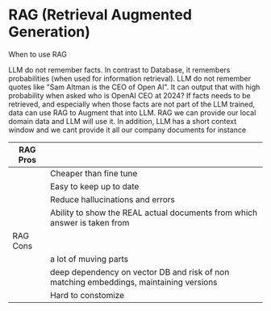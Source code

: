 # RAG (Retrieval Augmented Generation)

When to use RAG

LLM do not remember facts. In contrast to Database, it remembers probabilities (when used for information retrieval). LLM do not remember quotes like "Sam Altman is the CEO of Open AI". It can output that with high probability when asked who is OpenAI CEO at 2024? If facts needs to be retrieved, and especially when those facts are not part of the LLM trained, data can use RAG to Augment that into LLM. RAG we can provide our local domain data and LLM will use it. In addition, LLM has a short context window and we cant provide it all our company documents for instance

| RAG Pros |                                                                                        |
| -------- | -------------------------------------------------------------------------------------- |
|          | Cheaper than fine tune                                                                 |
|          | Easy to keep up to date                                                                |
|          | Reduce hallucinations and errors                                                       |
|          | Ability to show the REAL actual documents from which answer is taken from              |
| RAG Cons |                                                                                        |
|          | a lot of muving  parts                                                                 |
|          | deep dependency on vector DB and risk of non matching embeddings, maintaining versions |
|          | Hard to constomize                                                                     |
